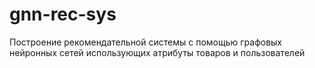 # gnn-rec-sys
Построение рекомендательной системы с помощью графовых нейронных сетей использующих атрибуты товаров и пользователей
